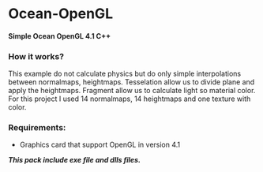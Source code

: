 # Ocean-OpenGL
#### Simple Ocean OpenGL 4.1 C++

### How it works?
This example do not calculate physics but do only simple interpolations between normalmaps, heightmaps. Tesselation allow us to divide plane and apply the heightmaps. Fragment allow us to calculate light so material color.
For this project I used 14 normalmaps, 14 heightmaps and one texture with color.

### Requirements:
- Graphics card that support OpenGL in version 4.1


***This pack include exe file and dlls files.***
